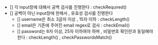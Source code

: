 - [] 각 input창에 대해서 공백 검사를 진행한다  : checkRequired()
- [] 공백이 아닌 input창에 한해서 , 유효성 검사를 진행한다
    - [] username은 최소 3글자 이상 , 15자 이하 : checkLength()
    - [] email은 기존에 주어진 email regex로 검사 : checkEmail()
    - [] password는 6자 이상, 25자 이하여야 하며 , 비밀번호 확인란과 동일해야 한다 : checkLength() , checkPasswordsMatch()